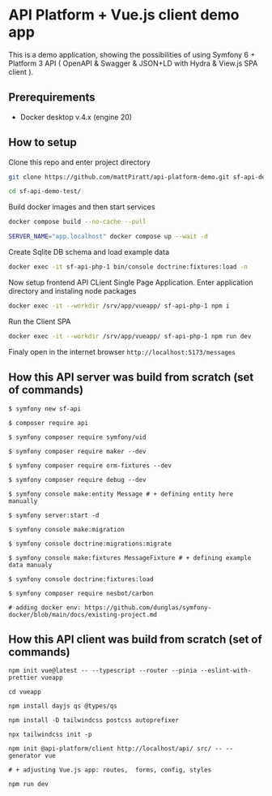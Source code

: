 # API Platform + Vue.js client demo app

This is a demo application, showing the possibilities of using Symfony 6 + Platform 3 API ( OpenAPI & Swagger & JSON+LD with Hydra & View.js SPA client ).

## Prerequirements

- Docker desktop v.4.x (engine 20)

## How to setup

Clone this repo and enter project directory

```sh
git clone https://github.com/mattPiratt/api-platform-demo.git sf-api-demo-test/

cd sf-api-demo-test/
```

Build docker images and then start services

```sh
docker compose build --no-cache --pull

SERVER_NAME="app.localhost" docker compose up --wait -d
```

Create Sqlite DB schema and load example data

```sh
docker exec -it sf-api-php-1 bin/console doctrine:fixtures:load -n
```

Now setup frontend API CLient Single Page Application. Enter application directory and instaling node packages

```sh
docker exec -it --workdir /srv/app/vueapp/ sf-api-php-1 npm i
```

Run the Client SPA

```sh
docker exec -it --workdir /srv/app/vueapp/ sf-api-php-1 npm run dev
```

Finaly open in the internet browser
`http://localhost:5173/messages`

## How this API server was build from scratch (set of commands)

```
$ symfony new sf-api

$ composer require api

$ symfony composer require symfony/uid

$ symfony composer require maker --dev

$ symfony composer require orm-fixtures --dev

$ symfony composer require debug --dev

$ symfony console make:entity Message # + defining entity here manually

$ symfony server:start -d

$ symfony console make:migration

$ symfony console doctrine:migrations:migrate

$ symfony console make:fixtures MessageFixture # + defining example data manualy

$ symfony console doctrine:fixtures:load

$ symfony composer require nesbot/carbon

# adding docker env: https://github.com/dunglas/symfony-docker/blob/main/docs/existing-project.md
```

## How this API client was build from scratch (set of commands)

```
npm init vue@latest -- --typescript --router --pinia --eslint-with-prettier vueapp

cd vueapp

npm install dayjs qs @types/qs

npm install -D tailwindcss postcss autoprefixer

npx tailwindcss init -p

npm init @api-platform/client http://localhost/api/ src/ -- --generator vue

# + adjusting Vue.js app: routes,  forms, config, styles

npm run dev
```
